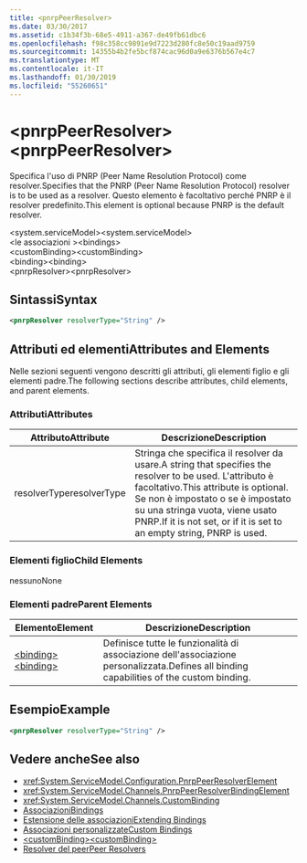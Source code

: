 ```yaml
---
title: <pnrpPeerResolver>
ms.date: 03/30/2017
ms.assetid: c1b34f3b-68e5-4911-a367-de49fb61dbc6
ms.openlocfilehash: f98c358cc9891e9d7223d280fc8e50c19aad9759
ms.sourcegitcommit: 14355b4b2fe5bcf874cac96d0a9e6376b567e4c7
ms.translationtype: MT
ms.contentlocale: it-IT
ms.lasthandoff: 01/30/2019
ms.locfileid: "55260651"
---
```

# <a name="pnrppeerresolver"></a><span data-ttu-id="8b332-101">\<pnrpPeerResolver></span><span class="sxs-lookup"><span data-stu-id="8b332-101">\<pnrpPeerResolver></span></span>
<span data-ttu-id="8b332-102">Specifica l'uso di PNRP (Peer Name Resolution Protocol) come resolver.</span><span class="sxs-lookup"><span data-stu-id="8b332-102">Specifies that the PNRP (Peer Name Resolution Protocol) resolver is to be used as a resolver.</span></span> <span data-ttu-id="8b332-103">Questo elemento è facoltativo perché PNRP è il resolver predefinito.</span><span class="sxs-lookup"><span data-stu-id="8b332-103">This element is optional because PNRP is the default resolver.</span></span>  
  
 <span data-ttu-id="8b332-104">\<system.serviceModel></span><span class="sxs-lookup"><span data-stu-id="8b332-104">\<system.serviceModel></span></span>  
<span data-ttu-id="8b332-105">\<le associazioni ></span><span class="sxs-lookup"><span data-stu-id="8b332-105">\<bindings></span></span>  
<span data-ttu-id="8b332-106">\<customBinding></span><span class="sxs-lookup"><span data-stu-id="8b332-106">\<customBinding></span></span>  
<span data-ttu-id="8b332-107">\<binding></span><span class="sxs-lookup"><span data-stu-id="8b332-107">\<binding></span></span>  
<span data-ttu-id="8b332-108">\<pnrpResolver></span><span class="sxs-lookup"><span data-stu-id="8b332-108">\<pnrpResolver></span></span>  
  
## <a name="syntax"></a><span data-ttu-id="8b332-109">Sintassi</span><span class="sxs-lookup"><span data-stu-id="8b332-109">Syntax</span></span>  
  
```xml  
<pnrpResolver resolverType="String" />
```  
  
## <a name="attributes-and-elements"></a><span data-ttu-id="8b332-110">Attributi ed elementi</span><span class="sxs-lookup"><span data-stu-id="8b332-110">Attributes and Elements</span></span>  
 <span data-ttu-id="8b332-111">Nelle sezioni seguenti vengono descritti gli attributi, gli elementi figlio e gli elementi padre.</span><span class="sxs-lookup"><span data-stu-id="8b332-111">The following sections describe attributes, child elements, and parent elements.</span></span>  
  
### <a name="attributes"></a><span data-ttu-id="8b332-112">Attributi</span><span class="sxs-lookup"><span data-stu-id="8b332-112">Attributes</span></span>  
  
|<span data-ttu-id="8b332-113">Attributo</span><span class="sxs-lookup"><span data-stu-id="8b332-113">Attribute</span></span>|<span data-ttu-id="8b332-114">Descrizione</span><span class="sxs-lookup"><span data-stu-id="8b332-114">Description</span></span>|  
|---------------|-----------------|  
|<span data-ttu-id="8b332-115">resolverType</span><span class="sxs-lookup"><span data-stu-id="8b332-115">resolverType</span></span>|<span data-ttu-id="8b332-116">Stringa che specifica il resolver da usare.</span><span class="sxs-lookup"><span data-stu-id="8b332-116">A string that specifies the resolver to be used.</span></span> <span data-ttu-id="8b332-117">L'attributo è facoltativo.</span><span class="sxs-lookup"><span data-stu-id="8b332-117">This attribute is optional.</span></span> <span data-ttu-id="8b332-118">Se non è impostato o se è impostato su una stringa vuota, viene usato PNRP.</span><span class="sxs-lookup"><span data-stu-id="8b332-118">If it is not set, or if it is set to an empty string, PNRP is used.</span></span>|  
  
### <a name="child-elements"></a><span data-ttu-id="8b332-119">Elementi figlio</span><span class="sxs-lookup"><span data-stu-id="8b332-119">Child Elements</span></span>  
 <span data-ttu-id="8b332-120">nessuno</span><span class="sxs-lookup"><span data-stu-id="8b332-120">None</span></span>  
  
### <a name="parent-elements"></a><span data-ttu-id="8b332-121">Elementi padre</span><span class="sxs-lookup"><span data-stu-id="8b332-121">Parent Elements</span></span>  
  
|<span data-ttu-id="8b332-122">Elemento</span><span class="sxs-lookup"><span data-stu-id="8b332-122">Element</span></span>|<span data-ttu-id="8b332-123">Descrizione</span><span class="sxs-lookup"><span data-stu-id="8b332-123">Description</span></span>|  
|-------------|-----------------|  
|[<span data-ttu-id="8b332-124">\<binding></span><span class="sxs-lookup"><span data-stu-id="8b332-124">\<binding></span></span>](../../../../../docs/framework/misc/binding.md)|<span data-ttu-id="8b332-125">Definisce tutte le funzionalità di associazione dell'associazione personalizzata.</span><span class="sxs-lookup"><span data-stu-id="8b332-125">Defines all binding capabilities of the custom binding.</span></span>|  
  
## <a name="example"></a><span data-ttu-id="8b332-126">Esempio</span><span class="sxs-lookup"><span data-stu-id="8b332-126">Example</span></span>  
  
```xml  
<pnrpResolver resolverType="String" />
```  
  
## <a name="see-also"></a><span data-ttu-id="8b332-127">Vedere anche</span><span class="sxs-lookup"><span data-stu-id="8b332-127">See also</span></span>
- <xref:System.ServiceModel.Configuration.PnrpPeerResolverElement>
- <xref:System.ServiceModel.Channels.PnrpPeerResolverBindingElement>
- <xref:System.ServiceModel.Channels.CustomBinding>
- [<span data-ttu-id="8b332-128">Associazioni</span><span class="sxs-lookup"><span data-stu-id="8b332-128">Bindings</span></span>](../../../../../docs/framework/wcf/bindings.md)
- [<span data-ttu-id="8b332-129">Estensione delle associazioni</span><span class="sxs-lookup"><span data-stu-id="8b332-129">Extending Bindings</span></span>](../../../../../docs/framework/wcf/extending/extending-bindings.md)
- [<span data-ttu-id="8b332-130">Associazioni personalizzate</span><span class="sxs-lookup"><span data-stu-id="8b332-130">Custom Bindings</span></span>](../../../../../docs/framework/wcf/extending/custom-bindings.md)
- [<span data-ttu-id="8b332-131">\<customBinding></span><span class="sxs-lookup"><span data-stu-id="8b332-131">\<customBinding></span></span>](../../../../../docs/framework/configure-apps/file-schema/wcf/custombinding.md)
- [<span data-ttu-id="8b332-132">Resolver del peer</span><span class="sxs-lookup"><span data-stu-id="8b332-132">Peer Resolvers</span></span>](../../../../../docs/framework/wcf/feature-details/peer-resolvers.md)
